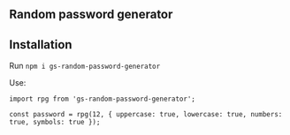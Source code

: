 ## Random password generator

## Installation

Run `npm i gs-random-password-generator`

Use:

```
import rpg from 'gs-random-password-generator';

const password = rpg(12, { uppercase: true, lowercase: true, numbers: true, symbols: true });

```
